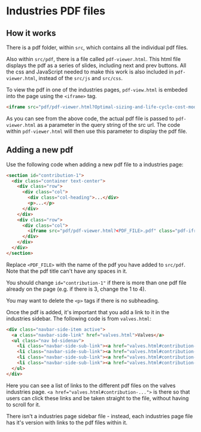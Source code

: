 # Industries PDF files

## How it works
There is a pdf folder, within `src`, which contains all the individual pdf files. 

Also within `src/pdf`, there is a file called `pdf-viewer.html`. This html file displays the pdf as a series of slides, including next and prev buttons. All the css and JavaScript needed to make this work is also included in `pdf-viewer.html`, instead of the `src/js` and `src/css`.

To view the pdf in one of the industries pages, `pdf-view.html` is embeded into the page using the `<iframe>` tag.
```html
<iframe src="pdf/pdf-viewer.html?Optimal-sizing-and-life-cycle-cost-modelling-of-pipelines-carrying-solid-liquid-mixtures.pdf" class="pdf-iframe" scrolling="no" frameborder="0"></iframe>
```

As you can see from the above code, the actual pdf file is passed to `pdf-viewer.html` as a parameter in the query string of the src url. The code within `pdf-viewer.html` will then use this parameter to display the pdf file.

## Adding a new pdf
Use the following code when adding a new pdf file to a industries page:

```html
<section id="contribution-1">
  <div class="container text-center">
    <div class="row">
      <div class="col">
        <div class="col-heading">...</div>
        <p>...</p>
      </div>
    </div>
    <div class="row">
      <div class="col">
        <iframe src="pdf/pdf-viewer.html?<PDF_FILE>.pdf" class="pdf-iframe" scrolling="no" frameborder="0"></iframe>
      </div>
    </div>
  </div>
</section>
```
Replace `<PDF_FILE>` with the name of the pdf you have added to `src/pdf`. Note that the pdf title can't have any spaces in it. 

You should change `id="contribution-1"` if there is more than one pdf file already on the page (e.g. if there is 3, change the 1 to 4).

You may want to delete the `<p>` tags if there is no subheading. 

Once the pdf is added, it's important that you add a link to it in the industries sidebar. The following code is from `valves.html`:
```html
<div class="navbar-side-item active">
  <a class="navbar-side-link" href="valves.html">Valves</a>
  <ul class="nav bd-sidenav">
    <li class="navbar-side-sub-link"><a href="valves.html#contribution-1">Severe Service Control Valve Design Using CFD</a></li>
    <li class="navbar-side-sub-link"><a href="valves.html#contribution-2">Valve Flow Trim Optimization</a></li>
    <li class="navbar-side-sub-link"><a href="valves.html#contribution-3">Improved Design of Multistage Valve Trims</a></li>
    <li class="navbar-side-sub-link"><a href="valves.html#contribution-4">Improving Sustainability of the NPD Process Using CFD</a></li>
  </ul>
</div>
```
Here you can see a list of links to the different pdf files on the valves industries page. `<a href="valves.html#contribution-...">` is there so that users can click these links and be taken straight to the file, without having to scroll for it. 

There isn't a industries page sidebar file - instead, each industries page file has it's version with links to the pdf files within it.